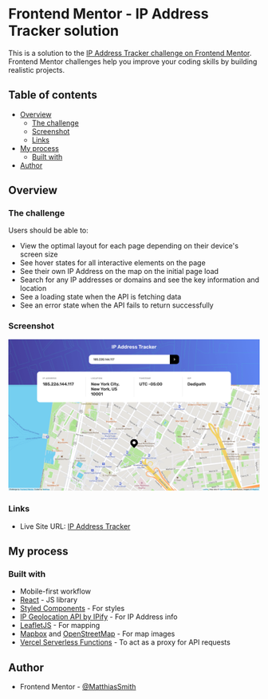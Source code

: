 # Frontend Mentor - IP Address Tracker solution

This is a solution to the [IP Address Tracker challenge on Frontend Mentor](https://www.frontendmentor.io/challenges/ip-address-tracker-I8-0yYAH0). Frontend Mentor challenges help you improve your coding skills by building realistic projects. 

## Table of contents

- [Overview](#overview)
  - [The challenge](#the-challenge)
  - [Screenshot](#screenshot)
  - [Links](#links)
- [My process](#my-process)
  - [Built with](#built-with)
- [Author](#author)

## Overview

### The challenge

Users should be able to:

- View the optimal layout for each page depending on their device's screen size
- See hover states for all interactive elements on the page
- See their own IP Address on the map on the initial page load
- Search for any IP addresses or domains and see the key information and location
- See a loading state when the API is fetching data
- See an error state when the API fails to return successfully

### Screenshot

![alt test](screenshots/ScreenShot_IP-Address-Tracker.png)

### Links

<!-- - Solution URL: [Add solution URL here](https://your-solution-url.com) -->
- Live Site URL: [IP Address Tracker](https://ip-address-tracker-matthiassmith.vercel.app/)

## My process

### Built with

- Mobile-first workflow
- [React](https://reactjs.org/) - JS library
- [Styled Components](https://styled-components.com/) - For styles
- [IP Geolocation API by IPify](https://geo.ipify.org/) - For IP Address info
- [LeafletJS](https://leafletjs.com/) - For mapping
- [Mapbox](https://www.mapbox.com/) and [OpenStreetMap](https://www.openstreetmap.org/) - For map images
- [Vercel Serverless Functions](https://vercel.com/docs/serverless-functions/introduction) - To act as a proxy for API requests

## Author

- Frontend Mentor - [@MatthiasSmith](https://www.frontendmentor.io/profile/MatthiasSmith)
